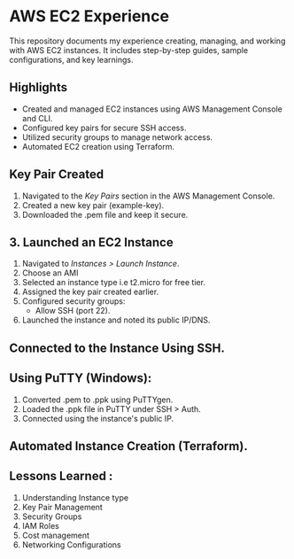 # AWS EC2 Experience

This repository documents my experience creating, managing, and working with AWS EC2 instances. It includes step-by-step guides, sample configurations, and key learnings.

## Highlights
- Created and managed EC2 instances using AWS Management Console and CLI.
- Configured key pairs for secure SSH access.
- Utilized security groups to manage network access.
- Automated EC2 creation using Terraform.

## Key Pair Created
1. Navigated to the *Key Pairs* section in the AWS Management Console.
2. Created a new key pair (example-key).
3. Downloaded the .pem file and keep it secure.

## 3. Launched an EC2 Instance
1. Navigated to *Instances > Launch Instance*.
2. Choose an AMI
3. Selected an instance type i.e t2.micro for free tier.
4. Assigned the key pair created earlier.
5. Configured security groups:
   - Allow SSH (port 22).
6. Launched the instance and noted its public IP/DNS.

## Connected to the Instance Using SSH.

## Using PuTTY (Windows):
1. Converted .pem to .ppk using PuTTYgen.
2. Loaded the .ppk file in PuTTY under SSH > Auth.
3. Connected using the instance's public IP.

## Automated Instance Creation (Terraform).


## Lessons Learned :
1. Understanding Instance type
2. Key Pair Management
3. Security Groups
4. IAM Roles
5. Cost management
6. Networking Configurations
